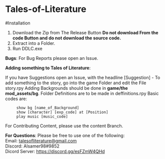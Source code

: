 # Tales-of-Literature
#Installation
  1. Download the Zip from The Release Button 
    **Do not download From the code Button and do not download the source code.**
  2. Extract into a Folder.
  3. Run DDLC.exe

**Bugs**:
 For Bug Reports please open an Issue.
 
 **Adding something to Tales of Literature**:
 
  If you have Suggestions open an Issue, with the headline [Suggestion] -
  To add something to the story, go into the game Folder and edit the File story.rpy
  Adding Backgrounds should be done in **game/the mod_assets/bg**. Folder
  Definitions are to be made in deffinitions.rpy
  Basic codes are:
 
         show bg [name_of_Background] 
         show [character] [exp_code] at [Position] 
         play music [music_code] 
  
  For Contributing Content, please use the content Branch.
  
  **For Questions**:
    Please be free to use one of the following: <br />
                                              Email: talesofliterature@gmail.com <br />
                                              Discord: Alsamer98#9852 <br />
                                              Dicord Server: https://discord.gg/esFZmW4QHd
